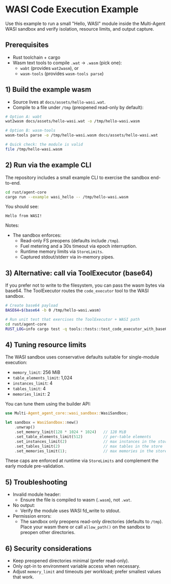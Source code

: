 # WASI Code Execution Example

Use this example to run a small "Hello, WASI" module inside the Multi-Agent WASI sandbox and verify isolation, resource limits, and output capture.

## Prerequisites

- Rust toolchain + cargo
- Wasm text tools to compile `.wat` → `.wasm` (pick one):
  - `wabt` (provides `wat2wasm`), or
  - `wasm-tools` (provides `wasm-tools parse`)

## 1) Build the example wasm

- Source lives at `docs/assets/hello-wasi.wat`.
- Compile to a file under `/tmp` (preopened read-only by default):

```bash
# Option A: wabt
wat2wasm docs/assets/hello-wasi.wat -o /tmp/hello-wasi.wasm

# Option B: wasm-tools
wasm-tools parse -o /tmp/hello-wasi.wasm docs/assets/hello-wasi.wat

# Quick check: the module is valid
file /tmp/hello-wasi.wasm
```

## 2) Run via the example CLI

The repository includes a small example CLI to exercise the sandbox end-to-end.

```bash
cd rust/agent-core
cargo run --example wasi_hello -- /tmp/hello-wasi.wasm
```

You should see:

```
Hello from WASI!
```

Notes:
- The sandbox enforces:
  - Read-only FS preopens (defaults include `/tmp`).
  - Fuel metering and a 30s timeout via epoch interruption.
  - Runtime memory limits via `StoreLimits`.
  - Captured stdout/stderr via in-memory pipes.

## 3) Alternative: call via ToolExecutor (base64)

If you prefer not to write to the filesystem, you can pass the wasm bytes via base64. The ToolExecutor routes the `code_executor` tool to the WASI sandbox.

```bash
# Create base64 payload
BASE64=$(base64 -b 0 /tmp/hello-wasi.wasm)

# Run unit test that exercises the ToolExecutor + WASI path
cd rust/agent-core
RUST_LOG=info cargo test -q tools::tests::test_code_executor_with_base64_payload
```

## 4) Tuning resource limits

The WASI sandbox uses conservative defaults suitable for single-module execution:
- `memory_limit`: 256 MiB
- `table_elements_limit`: 1,024
- `instances_limit`: 4
- `tables_limit`: 4
- `memories_limit`: 2

You can tune them using the builder API:

```rust
use Multi-Agent_agent_core::wasi_sandbox::WasiSandbox;

let sandbox = WasiSandbox::new()
    .unwrap()
    .set_memory_limit(128 * 1024 * 1024)   // 128 MiB
    .set_table_elements_limit(512)         // per-table elements
    .set_instances_limit(2)                // max instances in the store
    .set_tables_limit(2)                   // max tables in the store
    .set_memories_limit(1);                // max memories in the store
```

These caps are enforced at runtime via `StoreLimits` and complement the early module pre-validation.

## 5) Troubleshooting

- Invalid module header:
  - Ensure the file is compiled to wasm (`.wasm`), not `.wat`.
- No output:
  - Verify the module uses WASI fd_write to stdout.
- Permission errors:
  - The sandbox only preopens read-only directories (defaults to `/tmp`). Place your wasm there or call `allow_path()` on the sandbox to preopen other directories.

## 6) Security considerations

- Keep preopened directories minimal (prefer read-only).
- Only opt-in to environment variable access when necessary.
- Adjust `memory_limit` and timeouts per workload; prefer smallest values that work.

